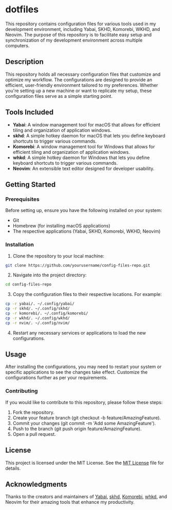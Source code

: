# dotfiles

This repository contains configuration files for various tools used in my development environment, including Yabai, SKHD, Komorebi, WKHD, and Neovim. The purpose of this repository is to facilitate easy setup and synchronization of my development environment across multiple computers.

## Description

This repository holds all necessary configuration files that customize and optimize my workflow. The configurations are designed to provide an efficient, user-friendly environment tailored to my preferences. Whether you're setting up a new machine or want to replicate my setup, these configuration files serve as a simple starting point.

## Tools Included

- **Yabai**: A window management tool for macOS that allows for efficient tiling and organization of application windows.
- **skhd**: A simple hotkey daemon for macOS that lets you define keyboard shortcuts to trigger various commands.
- **Komorebi**: A window management tool for Windows that allows for efficient tiling and organization of application windows.
- **whkd**: A simple hotkey daemon for Windows that lets you define keyboard shortcuts to trigger various commands.
- **Neovim**: An extensible text editor designed for developer usability.

## Getting Started

### Prerequisites

Before setting up, ensure you have the following installed on your system:

- Git
- Homebrew (for installing macOS applications)
- The respective applications (Yabai, SKHD, Komorebi, WKHD, Neovim)

### Installation

1. Clone the repository to your local machine:

```bash
git clone https://github.com/yourusername/config-files-repo.git
```

2. Navigate into the project directory:

```bash
cd config-files-repo
```

3. Copy the configuration files to their respective locations. For example:

```bash
cp -r yabai/. ~/.config/yabai/
cp -r skhd/. ~/.config/skhd/
cp -r komorebi/. ~/.config/komorebi/
cp -r wkhd/. ~/.config/wkhd/
cp -r nvim/. ~/.config/nvim/
```

4. Restart any necessary services or applications to load the new configurations.

## Usage
After installing the configurations, you may need to restart your system or specific applications to see the changes take effect. Customize the configurations further as per your requirements.

### Contributing
If you would like to contribute to this repository, please follow these steps:
1. Fork the repository.
2. Create your feature branch (git checkout -b feature/AmazingFeature).
3. Commit your changes (git commit -m 'Add some AmazingFeature').
4. Push to the branch (git push origin feature/AmazingFeature).
5. Open a pull request.

## License
This project is licensed under the MIT License. See the [MIT License](https://github.com/jgdemois/dotfiles?tab=MIT-1-ov-file#) file for details.

## Acknowledgments
Thanks to the creators and maintainers of [Yabai](https://github.com/koekeishiya/yabai), [skhd](https://github.com/koekeishiya/skhd), [Komorebi](https://github.com/LGUG2Z/komorebi), [whkd](https://github.com/LGUG2Z/whkd), and Neovim for their amazing tools that enhance my productivity.

